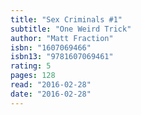 ```yaml
---
title: "Sex Criminals #1"
subtitle: "One Weird Trick"
author: "Matt Fraction"
isbn: "1607069466"
isbn13: "9781607069461"
rating: 5
pages: 128
read: "2016-02-28"
date: "2016-02-28"
---
```


